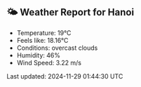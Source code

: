 <!-- WEATHER-START -->
## 🌤 Weather Report for Hanoi

- Temperature: 19°C
- Feels like: 18.16°C
- Conditions: overcast clouds
- Humidity: 46%
- Wind Speed: 3.22 m/s

Last updated: 2024-11-29 01:44:30 UTC
<!-- WEATHER-END -->
